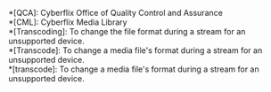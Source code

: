 *[QCA]: Cyberflix Office of Quality Control and Assurance  
*[CML]: Cyberflix Media Library  
*[Transcoding]: To change the file format during a stream for an unsupported device.  
*[Transcode]: To change a media file's format during a stream for an unsupported device.  
*[transcode]: To change a media file's format during a stream for an unsupported device.  
